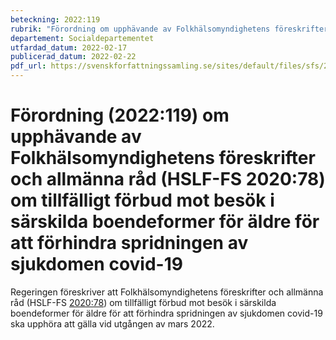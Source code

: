 ```yaml
---
beteckning: 2022:119
rubrik: "Förordning om upphävande av Folkhälsomyndighetens föreskrifter och allmänna råd (HSLF-FS 2020:78) om tillfälligt förbud mot besök i särskilda boendeformer för äldre för att förhindra spridningen av sjukdomen covid-19"
departement: Socialdepartementet
utfardad_datum: 2022-02-17
publicerad_datum: 2022-02-22
pdf_url: https://svenskforfattningssamling.se/sites/default/files/sfs/2022-02/SFS2022-119.pdf
---
```


# Förordning (2022:119) om upphävande av Folkhälsomyndighetens föreskrifter och allmänna råd (HSLF-FS 2020:78) om tillfälligt förbud mot besök i särskilda boendeformer för äldre för att förhindra spridningen av sjukdomen covid-19

Regeringen föreskriver att Folkhälsomyndighetens föreskrifter och allmänna råd (HSLF-FS [2020:78](https://selex.se/eli/sfs/2020/78)) om tillfälligt förbud mot besök i särskilda boendeformer för äldre för att förhindra spridningen av sjukdomen covid-19 ska upphöra att gälla vid utgången av mars 2022.